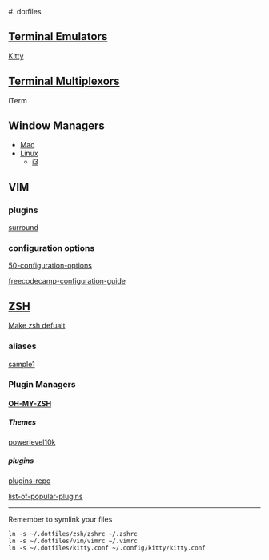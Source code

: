 #. dotfiles

## [Terminal Emulators](https://itsfoss.com/linux-terminal-emulators/)

[Kitty](https://sw.kovidgoyal.net/kitty/support/)

## [Terminal Multiplexors](https://opensource.com/article/21/5/linux-terminal-multiplexer)

iTerm

## Window Managers

* [Mac](https://www.makeuseof.com/tag/best-mac-window-management-tools/)
* [Linux](https://www.ubuntupit.com/best-linux-window-managers-a-comprehensive-list-for-linux-users/)
	* [i3](https://i3wm.org/)

## VIM

### plugins
[surround](https://www.vim.org/scripts/script.php?script_id=1697)

### configuration options
[50-configuration-options](https://www.shortcutfoo.com/blog/top-50-vim-configuration-options/)

[freecodecamp-configuration-guide](https://www.freecodecamp.org/news/vimrc-configuration-guide-customize-your-vim-editor/)

## [ZSH](https://opensource.com/article/19/9/getting-started-zsh)
[Make zsh defualt](https://askubuntu.com/questions/131823/how-to-make-zsh-the-default-shell)

### aliases
[sample1](https://www.cyberciti.biz/tips/bash-aliases-mac-centos-linux-unix.html)

### Plugin Managers

#### [OH-MY-ZSH](https://github.com/ohmyzsh/ohmyzsh)

##### Themes
[powerlevel10k](https://github.com/romkatv/powerlevel10k)

##### plugins 
[plugins-repo](https://github.com/ohmyzsh/ohmyzsh/tree/master/plugins)

[list-of-popular-plugins](https://safjan.com/top-popular-zsh-plugins-on-github/)

***
Remember to symlink your files

	ln -s ~/.dotfiles/zsh/zshrc ~/.zshrc
	ln -s ~/.dotfiles/vim/vimrc ~/.vimrc
    ln -s ~/.dotfiles/kitty.conf ~/.config/kitty/kitty.conf     
